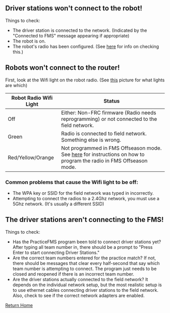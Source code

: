 ## Driver stations won't connect to the robot!
Things to check:
- The driver station is connected to the network. (Indicated by the "Connected to FMS" message appearing if appropriate)
- The robot is on.
- The robot's radio has been configured. (See [here](Troubleshooting.md#Robots-wont-connect-to-the-router) for info on checking this.)

## Robots won't connect to the router!
First, look at the Wifi light on the robot radio. (See [this](http://wpilib.screenstepslive.com/s/currentCS/m/troubleshooting/l/599674-status-light-quick-reference#OpenMeshRadio) picture for what lights are which)

| Robot Radio Wifi Light | Status
|---|---|
| Off | Either: Non-FRC firmware (Radio needs reprogramming) or not connected to the field network. |
| Green | Radio is connected to field network. Something else is wrong.
| Red/Yellow/Orange | Not programmed in FMS Offseason mode. See [here](Quickstart.md#step-3-program-robot-radios) for instructions on how to program the radio in FMS Offseason mode. |

### Common problems that cause the Wifi light to be off:
* The WPA key or SSID for the field network was typed in incorrectly.
* Attempting to connect the radios to a 2.4Ghz network, you must use a 5Ghz network. (It's usually a different SSID)

## The driver stations aren't connecting to the FMS!
Things to check:
* Has the PracticeFMS program been told to connect driver stations yet? After typing all team number in, there should be a prompt to "Press Enter to start connecting Driver Stations."
* Are the correct team numbers entered for the practice match? If not, there should be messages that clear every half-second that say which team number is attempting to connect. The program just needs to be closed and reopened if there is an incorrect team number.
* Are the driver stations actually connected to the field network? It depends on the individual network setup, but the most realistic setup is to use ethernet cables connecting driver stations to the field network. Also, check to see if the correct network adapters are enabled.

[Return Home](index.md)